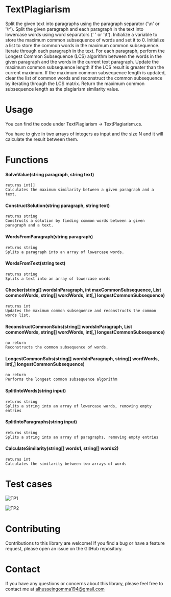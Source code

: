 # TextPlagiarism
Split the given text into paragraphs using the paragraph separator ('\n' or '\r').
Split the given paragraph and each paragraph in the text into lowercase words using word separators (' ' or '\t').
Initialize a variable to store the maximum common subsequence of words and set it to 0.
Initialize a list to store the common words in the maximum common subsequence.
Iterate through each paragraph in the text.
For each paragraph, perform the Longest Common Subsequence (LCS) algorithm between the words in the given paragraph and the words in the current text paragraph.
Update the maximum common subsequence length if the LCS result is greater than the current maximum.
If the maximum common subsequence length is updated, clear the list of common words and reconstruct the common subsequence by iterating through the LCS matrix.
Return the maximum common subsequence length as the plagiarism similarity value.

# Usage
You can find the code under TextPlagiarism -> TextPlagiarism.cs.

You have to give in two arrays of integers as input and the size N and it will calculate the result between them.
# Functions 
#### SolveValue(string paragraph, string text) 
    returns int[]
    Calculates the maximum similarity between a given paragraph and a text.
#### ConstructSolution(string paragraph, string text)
    returns string 
    Constructs a solution by finding common words between a given paragraph and a text.
#### WordsFromParagraph(string paragraph)
    returns string 
    Splits a paragraph into an array of lowercase words.
#### WordsFromText(string text)
    returns string 
    Splits a text into an array of lowercase words
#### Checker(string[] wordsInParagraph, int maxCommonSubsequence, List<string> commonWords, string[] wordWords, int[,] longestCommonSubsequence)
    returns int
    Updates the maximum common subsequence and reconstructs the common words list.
#### ReconstructCommonSubs(string[] wordsInParagraph, List<string> commonWords, string[] wordWords, int[,] longestCommonSubsequence)
    no return
    Reconstructs the common subsequence of words.
#### LongestCommonSubs(string[] wordsInParagraph, string[] wordWords, int[,] longestCommonSubsequence)
    no return 
    Performs the longest common subsequence algorithm
#### SplitIntoWords(string input)
    returns string
    Splits a string into an array of lowercase words, removing empty entries
#### SplitIntoParagraphs(string input)
    returns string
    Splits a string into an array of paragraphs, removing empty entries
#### CalculateSimilarity(string[] words1, string[] words2)
    returns int
    Calculates the similarity between two arrays of words


# Test cases

![TP1](https://github.com/playboikairoo/TextPlagiarism/assets/103595234/4d1bce18-c67e-4562-b17e-c5a30cd88d11)

![TP2](https://github.com/playboikairoo/TextPlagiarism/assets/103595234/4b982341-6595-49a6-b17b-c9a2abeb8782)


# Contributing
Contributions to this library are welcome! If you find a bug or have a feature request, please open an issue on the GitHub repository.

# Contact
If you have any questions or concerns about this library, please feel free to contact me at alhusseingomma194@gmail.com
